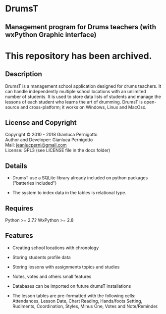 
DrumsT
====

Management program for Drums teachers (with wxPython Graphic interface)
----

# This repository has been archived.

## Description

DrumsT is a management school application designed for drums teachers. 
It can handle independently multiple school locations with an unlimited 
number of students.
It is used to store data lists of students and manage the lessons of each 
student who learns the art of drumming.
DrumsT is open-source and cross-platform; it works on Windows, Linux and MacOsx.

## License and Copyright

Copyright © 2010 - 2018 Gianluca Pernigotto   
Author and Developer: Gianluca Pernigotto   
Mail: <jeanlucperni@gmail.com>   
License: GPL3 (see LICENSE file in the docs folder)

## Details

- DrumsT use a SQLite library already included on python packages ("batteries included")

- The system to index data in the tables is relational type.


## Requires

Python >= 2.7.?
WxPython >= 2.8


## Features

- Creating school locations with chronology

- Storing students profile data

- Storing lessons with assignments topics and studies

- Notes, votes and others small features

- Databases can be imported on future drumsT installations

- The lesson tables are pre-formatted with the following cells: Attendances, 
  Lesson Date, Chart Reading, Hands/foots Setting, Rudiments, Coordination, 
  Styles, Minus One, Votes and Note/Reminder.

